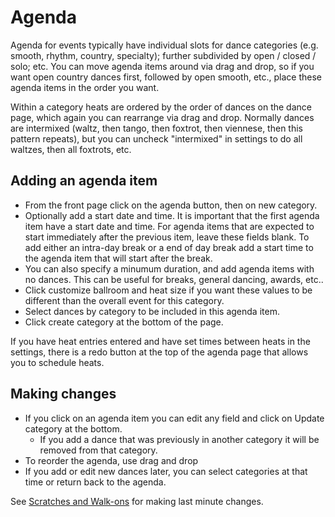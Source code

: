 # Agenda

Agenda for events typically have individual slots for dance categories (e.g. smooth, rhythm, country, specialty); further subdivided by open / closed / solo; etc.  You can move agenda items around via drag and drop, so if you want open country dances first, followed by open smooth, etc., place these agenda items in the order you want.

Within a category heats are ordered by the order of dances on the dance page, which again you can rearrange via drag and drop.  Normally dances are intermixed (waltz, then tango, then foxtrot, then viennese, then this pattern repeats), but you can uncheck "intermixed" in settings to do all waltzes, then all foxtrots, etc.

## Adding an agenda item

 * From the front page click on the agenda button, then on new category.
 * Optionally add a start date and time.  It is important that the first agenda item have a start date and time.  For agenda items that are expected to start immediately after the previous item, leave these fields blank.  To add either an intra-day break or a end of day break add a start time to the agenda item that will start after the break.
 * You can also specify a minumum duration, and add agenda items with no dances.  This can be useful for breaks, general dancing, awards, etc..
 * Click customize ballroom and heat size if you want these values to be different than the overall event for this category.
 * Select dances by category to be included in this agenda item.
 * Click create category at the bottom of the page.

If you have heat entries entered and have set times between heats in the settings, there is a redo button at the top of the agenda page that allows you to schedule heats.

## Making changes

 * If you click on an agenda item you can edit any field and click on Update category at the bottom.
     * If you add a dance that was previously in another category it will be removed from that category.
 * To reorder the agenda, use drag and drop
 * If you add or edit new dances later, you can select categories at that time or return back to the agenda.

See [Scratches and Walk-ons](./Scratches-and-Walk-ons) for making last minute changes.
